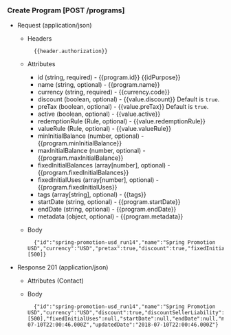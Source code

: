 ### Create Program [POST /programs]

+ Request (application/json)
    + Headers
    
            {{header.authorization}}
        
    + Attributes
        + id (string, required) - {{program.id}}  {{idPurpose}}
        + name (string, optional) - {{program.name}}
        + currency (string, required) - {{currency.code}}
        + discount (boolean, optional) - {{value.discount}} Default is `true`. 
        + preTax (boolean, optional) - {{value.preTax}} Default is `true`.
        + active (boolean, optional) - {{value.active}}
        + redemptionRule (Rule, optional) - {{value.redemptionRule}}
        + valueRule (Rule, optional) - {{value.valueRule}}
        + minInitialBalance (number, optional) - {{program.minInitialBalance}}
        + maxInitialBalance (number, optional) - {{program.maxInitialBalance}}
        + fixedInitialBalances (array[number], optional) -  {{program.fixedInitialBalances}}
        + fixedInitialUses (array[number], optional) -  {{program.fixedInitialUses}}
        + tags (array[string], optional) - {{tags}}
        + startDate (string, optional) - {{program.startDate}}
        + endDate (string, optional) - {{program.endDate}}
        + metadata (object, optional) - {{program.metadata}}
        
    + Body

            {"id":"spring-promotion-usd_run14","name":"Spring Promotion USD","currency":"USD","pretax":true,"discount":true,"fixedInitialBalances":[500]}
    
+ Response 201 (application/json)
    + Attributes (Contact)

    + Body
            
            {"id":"spring-promotion-usd_run14","name":"Spring Promotion USD","currency":"USD","discount":true,"discountSellerLiability":null,"pretax":true,"active":true,"redemptionRule":null,"valueRule":null,"minInitialBalance":null,"maxInitialBalance":null,"fixedInitialBalances":[500],"fixedInitialUses":null,"startDate":null,"endDate":null,"metadata":null,"createdDate":"2018-07-10T22:00:46.000Z","updatedDate":"2018-07-10T22:00:46.000Z"}
